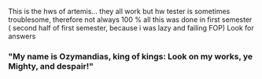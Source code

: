 This is the hws of artemis... they all work but hw tester is sometimes troublesome, therefore not always 100 % 
all this was done in first semester ( second half of first semester, because i was lazy and failing FOP)
Look for answers


### "My name is Ozymandias, king of kings: Look on my works, ye Mighty, and despair!" ###
